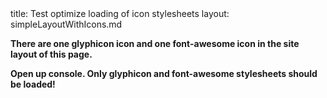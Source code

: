 <frontmatter>
title: Test optimize loading of icon stylesheets
layout: simpleLayoutWithIcons.md
</frontmatter>

**There are one glyphicon icon and one font-awesome icon in the site layout of this page.**

**Open up console. Only glyphicon and font-awesome stylesheets should be loaded!**
